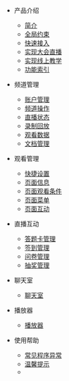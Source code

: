 * 产品介绍

  * [简介](/)
  * [全局约束](/limit)
  * [快速接入](/quick_start)
  * [实现大会直播](/classRoom)
  * [实现线上教学](/)
  * [功能索引](/function_index)
* 频道管理

  * [账户管理](account)
  * [频道操作](channelOperate)
  * [直播状态](channelState)
  * [录制回放](channelPlayback)
  * [观看数据](channelViewdata)
  * [文档管理](channelDoc)
* 观看管理
  
  * [快捷设置](webSetting)
  * [页面信息](webInfo)
  * [页面观看条件](webAuth)
  * [页面菜单](webMenu)
  * [页面互动](webInteract)
* 直播互动
    
  * [答题卡管理](answerRecordService)
  * [签到管理](checkinService)
  * [问卷管理](questionnaireService)
  * [抽奖管理](lotteryService)
* 聊天室

  * [聊天室](chatRoomService)
* 播放器

  * [播放器](playerService)
* 使用帮助

  * [常见程序异常](exceptionDoc)
  * [温馨提示](tips)
  * []()

